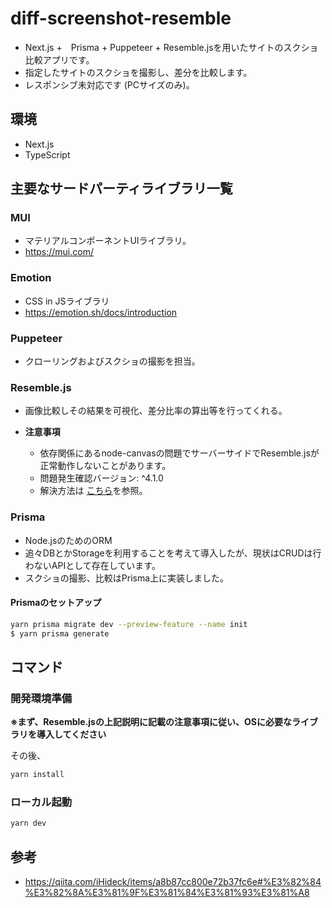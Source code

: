 # diff-screenshot-resemble
- Next.js +　Prisma + Puppeteer + Resemble.jsを用いたサイトのスクショ比較アプリです。
- 指定したサイトのスクショを撮影し、差分を比較します。
- レスポンシブ未対応です (PCサイズのみ)。

## 環境
- Next.js
- TypeScript

## 主要なサードパーティライブラリ一覧
### MUI
- マテリアルコンポーネントUIライブラリ。
- https://mui.com/

### Emotion
- CSS in JSライブラリ
- https://emotion.sh/docs/introduction

### Puppeteer
- クローリングおよびスクショの撮影を担当。

### Resemble.js
- 画像比較しその結果を可視化、差分比率の算出等を行ってくれる。

- **注意事項**
  - 依存関係にあるnode-canvasの問題でサーバーサイドでResemble.jsが正常動作しないことがあります。
  - 問題発生確認バージョン: ^4.1.0
  - 解決方法は [こちら](https://coneta.jp/article/e10b28ac-f8d5-4839-bb41-049de09eb8df/)を参照。

### Prisma
- Node.jsのためのORM
- 追々DBとかStorageを利用することを考えて導入したが、現状はCRUDは行わないAPIとして存在しています。
- スクショの撮影、比較はPrisma上に実装しました。

#### Prismaのセットアップ

```zsh
yarn prisma migrate dev --preview-feature --name init
$ yarn prisma generate
```

## コマンド
### 開発環境準備
**※まず、Resemble.jsの上記説明に記載の注意事項に従い、OSに必要なライブラリを導入してください**

その後、
```zsh
yarn install
```

### ローカル起動
```zsh
yarn dev
```

## 参考
- https://qiita.com/iHideck/items/a8b87cc800e72b37fc6e#%E3%82%84%E3%82%8A%E3%81%9F%E3%81%84%E3%81%93%E3%81%A8